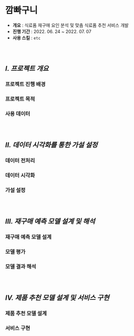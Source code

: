 # 깜빠구니
* **개요** : 식료품 재구매 요인 분석 및 맞춤 식료품 추천 서비스 개발
* **진행 기간** : 2022. 06. 24 ~ 2022. 07. 07
* **사용 스킬** : `etc`


### &nbsp;

## *I. 프로젝트 개요*
### 프로젝트 진행 배경
### 프로젝트 목적
### 사용 데이터

### &nbsp;

## *II. 데이터 시각화를 통한 가설 설정*
### 데이터 전처리
### 데이터 시각화
### 가설 설정

### &nbsp;

## *III. 재구매 예측 모델 설계 및 해석*
### 재구매 예측 모델 설계
### 모델 평가
### 모델 결과 해석

### &nbsp;

## *IV. 제품 추천 모델 설계 및 서비스 구현*
### 제품 추천 모델 설계
### 서비스 구현
